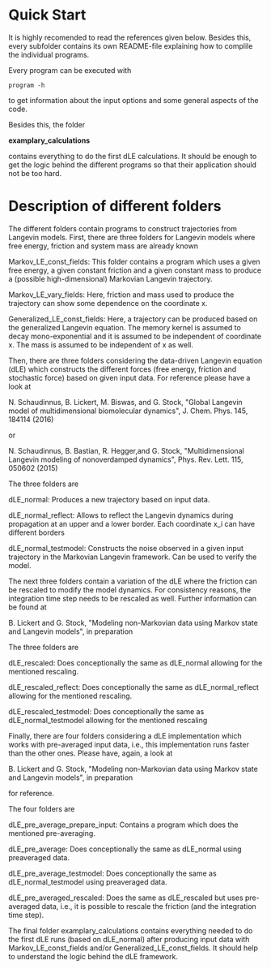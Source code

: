 # Quick Start

It is highly recomended to read the references given below. Besides this, every subfolder contains its own README-file
explaining how to complile the individual programs.

Every program can be executed with

```
program -h 
```

to get information about the input options and some general aspects of the code.

Besides this, the folder 

**examplary_calculations**

contains everything to do the first dLE calculations. It should be enough to get the logic behind the different
programs so that their application should not be too hard.

# Description of different folders

The different folders contain programs to construct trajectories from Langevin models. First, there are
three folders for Langevin models where free energy, friction and system mass are already known

Markov_LE_const_fields: This folder contains a program which uses a given free energy, a given constant
friction and a given constant mass to produce a (possible high-dimensional) Markovian Langevin trajectory.

Markov_LE_vary_fields: Here, friction and mass used to produce the trajectory can show some dependence on
the coordinate x.

Generalized_LE_const_fields: Here, a trajectory can be produced based on the generalized Langevin equation.
The memory kernel is assumed to decay mono-exponential and it is assumed to be independent of coordinate x.
The mass is assumed to be independent of x as well.

Then, there are three folders considering the data-driven Langevin equation (dLE) which constructs the different
forces (free energy, friction and stochastic force) based on given input data. For reference please have a look at

N. Schaudinnus, B. Lickert, M. Biswas, and G. Stock, "Global Langevin model of 
multidimensional biomolecular dynamics", J. Chem. Phys. 145, 184114 (2016)

or

N. Schaudinnus, B. Bastian, R. Hegger,and G. Stock, "Multidimensional Langevin 
modeling of nonoverdamped dynamics", Phys. Rev. Lett. 115, 050602 (2015)

The three folders are

dLE_normal: Produces a new trajectory based on input data.

dLE_normal_reflect: Allows to reflect the Langevin dynamics during propagation at an upper and a lower border.
Each coordinate x_i can have different borders

dLE_normal_testmodel: Constructs the noise observed in a given input trajectory in the Markovian Langevin framework.
Can be used to verify the model.

The next three folders contain a variation of the dLE where the friction can be rescaled to modify the model
dynamics. For consistency reasons, the integration time step needs to be rescaled as well. Further information
can be found at

B. Lickert and G. Stock, "Modeling non-Markovian data using Markov state and 
Langevin models", in preparation

The three folders are

dLE_rescaled: Does conceptionally the same as dLE_normal allowing for the mentioned rescaling.

dLE_rescaled_reflect: Does conceptionally the same as dLE_normal_reflect allowing for the mentioned rescaling.

dLE_rescaled_testmodel: Does conceptionally the same as dLE_normal_testmodel allowing for the mentioned rescaling

Finally, there are four folders considering a dLE implementation which works with pre-averaged input data, i.e.,
this implementation runs faster than the other ones. Please have, again, a look at 

B. Lickert and G. Stock, "Modeling non-Markovian data using Markov state and 
Langevin models", in preparation

for reference.

The four folders are

dLE_pre_average_prepare_input: Contains a program which does the mentioned pre-averaging. 

dLE_pre_average: Does conceptionally the same as dLE_normal using preaveraged data.

dLE_pre_average_testmodel: Does conceptionally the same as dLE_normal_testmodel using preaveraged data.

dLE_pre_averaged_rescaled: Does the same as dLE_rescaled but uses pre-averaged data, i.e., it is possible 
to rescale the friction (and the integration time step).

The final folder examplary_calculations contains everything needed to do the first dLE runs (based on dLE_normal)
after producing input data with Markov_LE_const_fields and/or Generalized_LE_const_fields. It should help to understand
the logic behind the dLE framework.
